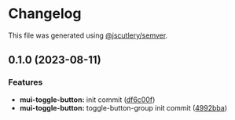 # Changelog

This file was generated using [@jscutlery/semver](https://github.com/jscutlery/semver).

## 0.1.0 (2023-08-11)


### Features

* **mui-toggle-button:** init commit ([df6c00f](https://github.com/Availity/element/commit/df6c00fb753ea5f77ed7d5055a0289e2858d2235))
* **mui-toggle-button:** toggle-button-group init commit ([4992bba](https://github.com/Availity/element/commit/4992bbaf1eef8e42fa7b16bb5d7a3d7d50c40dfd))
